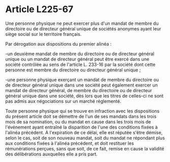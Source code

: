 # Article L225-67

Une personne physique ne peut exercer plus d'un mandat de membre du directoire ou de directeur général unique de sociétés anonymes ayant leur siège social sur le territoire français.

Par dérogation aux dispositions du premier alinéa :

-un deuxième mandat de membre du directoire ou de directeur général unique ou un mandat de directeur général peut être exercé dans une société contrôlée au sens de l'article L. 233-16 par la société dont cette personne est membre du directoire ou directeur général unique ;

-une personne physique exerçant un mandat de membre du directoire ou de directeur général unique dans une société peut également exercer un mandat de directeur général, de membre du directoire ou de directeur général unique dans une société, dès lors que les titres de celles-ci ne sont pas admis aux négociations sur un marché réglementé.

Toute personne physique qui se trouve en infraction avec les dispositions du présent article doit se démettre de l'un de ses mandats dans les trois mois de sa nomination, ou du mandat en cause dans les trois mois de l'événement ayant entraîné la disparition de l'une des conditions fixées à l'alinéa précédent. A l'expiration de ce délai, elle est réputée s'être démise, selon le cas, soit de son nouveau mandat, soit du mandat ne répondant plus aux conditions fixées à l'alinéa précédent, et doit restituer les rémunérations perçues, sans que soit, de ce fait, remise en cause la validité des délibérations auxquelles elle a pris part.
